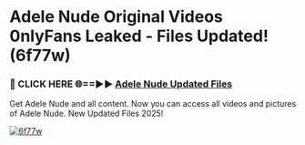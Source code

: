 # Adele Nude Original Videos 0nlyFans Leaked - Files Updated! (6f77w)

<h3>🔴 CLICK HERE 🌐==►► <a href="https://tinyurl.com/yrmya6cz" rel="nofollow">Adele Nude Updated Files</a></h3>

Get Adele Nude and all content. Now you can access all videos and pictures of Adele Nude. New Updated Files 2025!

[![6f77w](https://i.imgur.com/FMdXYCs.gif)](https://tinyurl.com/yrmya6cz)
